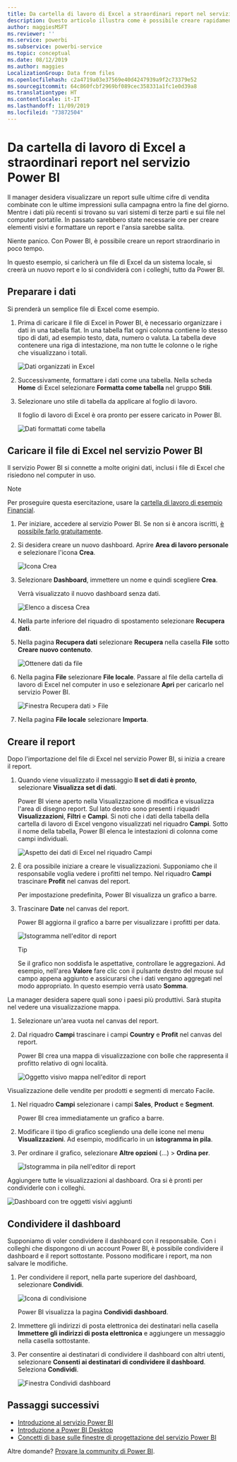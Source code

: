 ```yaml
---
title: Da cartella di lavoro di Excel a straordinari report nel servizio Power BI
description: Questo articolo illustra come è possibile creare rapidamente un report straordinario da una cartella di lavoro di Excel.
author: maggiesMSFT
ms.reviewer: ''
ms.service: powerbi
ms.subservice: powerbi-service
ms.topic: conceptual
ms.date: 08/12/2019
ms.author: maggies
LocalizationGroup: Data from files
ms.openlocfilehash: c2a4719a03e37569e40d4247939a9f2c73379e52
ms.sourcegitcommit: 64c860fcbf2969bf089cec358331a1fc1e0d39a8
ms.translationtype: HT
ms.contentlocale: it-IT
ms.lasthandoff: 11/09/2019
ms.locfileid: "73872504"
---
```

# <a name="from-excel-workbook-to-stunning-report-in-the-power-bi-service"></a>Da cartella di lavoro di Excel a straordinari report nel servizio Power BI
Il manager desidera visualizzare un report sulle ultime cifre di vendita combinate con le ultime impressioni sulla campagna entro la fine del giorno. Mentre i dati più recenti si trovano su vari sistemi di terze parti e sui file nel computer portatile. In passato sarebbero state necessarie ore per creare elementi visivi e formattare un report e l'ansia sarebbe salita.

Niente panico. Con Power BI, è possibile creare un report straordinario in poco tempo.

In questo esempio, si caricherà un file di Excel da un sistema locale, si creerà un nuovo report e lo si condividerà con i colleghi, tutto da Power BI.

## <a name="prepare-your-data"></a>Preparare i dati
Si prenderà un semplice file di Excel come esempio. 

1. Prima di caricare il file di Excel in Power BI, è necessario organizzare i dati in una tabella flat. In una tabella flat ogni colonna contiene lo stesso tipo di dati, ad esempio testo, data, numero o valuta. La tabella deve contenere una riga di intestazione, ma non tutte le colonne o le righe che visualizzano i totali.

   ![Dati organizzati in Excel](media/service-from-excel-to-stunning-report/pbi_excel_file.png)

2. Successivamente, formattare i dati come una tabella. Nella scheda **Home** di Excel selezionare **Formatta come tabella** nel gruppo **Stili**. 

3. Selezionare uno stile di tabella da applicare al foglio di lavoro. 

   Il foglio di lavoro di Excel è ora pronto per essere caricato in Power BI.

   ![Dati formattati come tabella](media/service-from-excel-to-stunning-report/pbi_excel_table.png)

## <a name="upload-your-excel-file-to-the-power-bi-service"></a>Caricare il file di Excel nel servizio Power BI
Il servizio Power BI si connette a molte origini dati, inclusi i file di Excel che risiedono nel computer in uso. 

 > [!NOTE] 
 > Per proseguire questa esercitazione, usare la [cartella di lavoro di esempio Financial](sample-financial-download.md).

1. Per iniziare, accedere al servizio Power BI. Se non si è ancora iscritti, [è possibile farlo gratuitamente](https://powerbi.com).

2. Si desidera creare un nuovo dashboard. Aprire **Area di lavoro personale** e selezionare l'icona **Crea**.

   ![Icona Crea](media/service-from-excel-to-stunning-report/power-bi-new-dash.png)

3. Selezionare **Dashboard**, immettere un nome e quindi scegliere **Crea**. 

   Verrà visualizzato il nuovo dashboard senza dati.

   ![Elenco a discesa Crea](media/service-from-excel-to-stunning-report/power-bi-create-dash.png)

4. Nella parte inferiore del riquadro di spostamento selezionare **Recupera dati**. 

5. Nella pagina **Recupera dati** selezionare **Recupera** nella casella **File** sotto **Creare nuovo contenuto**.

   ![Ottenere dati da file](media/service-from-excel-to-stunning-report/pbi_get_files.png)

6. Nella pagina **File** selezionare **File locale**. Passare al file della cartella di lavoro di Excel nel computer in uso e selezionare **Apri** per caricarlo nel servizio Power BI. 

   ![Finestra Recupera dati > File](media/service-from-excel-to-stunning-report/pbi_local_file.png)

7. Nella pagina **File locale** selezionare **Importa**.


## <a name="build-your-report"></a>Creare il report
Dopo l'importazione del file di Excel nel servizio Power BI, si inizia a creare il report. 

1. Quando viene visualizzato il messaggio **Il set di dati è pronto**, selezionare **Visualizza set di dati**.  

   Power BI viene aperto nella Visualizzazione di modifica e visualizza l'area di disegno report. Sul lato destro sono presenti i riquadri **Visualizzazioni**, **Filtri** e **Campi**. Si noti che i dati della tabella della cartella di lavoro di Excel vengono visualizzati nel riquadro **Campi**. Sotto il nome della tabella, Power BI elenca le intestazioni di colonna come campi individuali.

   ![Aspetto dei dati di Excel nel riquadro Campi](media/service-from-excel-to-stunning-report/pbi_report_fields.png)

2. È ora possibile iniziare a creare le visualizzazioni. Supponiamo che il responsabile voglia vedere i profitti nel tempo. Nel riquadro **Campi** trascinare **Profit** nel canvas del report. 

   Per impostazione predefinita, Power BI visualizza un grafico a barre. 

3. Trascinare **Date** nel canvas del report. 

   Power BI aggiorna il grafico a barre per visualizzare i profitti per data.

   ![Istogramma nell'editor di report](media/service-from-excel-to-stunning-report/pbi_report_pin-new.png)

   > [!TIP]
   > Se il grafico non soddisfa le aspettative, controllare le aggregazioni. Ad esempio, nell'area **Valore** fare clic con il pulsante destro del mouse sul campo appena aggiunto e assicurarsi che i dati vengano aggregati nel modo appropriato. In questo esempio verrà usato **Somma**.
   > 

La manager desidera sapere quali sono i paesi più produttivi. Sarà stupita nel vedere una visualizzazione mappa. 

1. Selezionare un'area vuota nel canvas del report. 

2. Dal riquadro **Campi** trascinare i campi **Country** e **Profit** nel canvas del report.

   Power BI crea una mappa di visualizzazione con bolle che rappresenta il profitto relativo di ogni località.

   ![Oggetto visivo mappa nell'editor di report](media/service-from-excel-to-stunning-report/pbi_report_map-new.png)

Visualizzazione delle vendite per prodotti e segmenti di mercato Facile. 

1. Nel riquadro **Campi** selezionare i campi **Sales**, **Product** e **Segment**. 
   
   Power BI crea immediatamente un grafico a barre. 

2. Modificare il tipo di grafico scegliendo una delle icone nel menu **Visualizzazioni**. Ad esempio, modificarlo in un **istogramma in pila**. 

3. Per ordinare il grafico, selezionare **Altre opzioni** (...) > **Ordina per**.

   ![Istogramma in pila nell'editor di report](media/service-from-excel-to-stunning-report/pbi_barchart-new.png)

Aggiungere tutte le visualizzazioni al dashboard. Ora si è pronti per condividerle con i colleghi.

   ![Dashboard con tre oggetti visivi aggiunti](media/service-from-excel-to-stunning-report/pbi_report.png)

## <a name="share-your-dashboard"></a>Condividere il dashboard
Supponiamo di voler condividere il dashboard con il responsabile. Con i colleghi che dispongono di un account Power BI, è possibile condividere il dashboard e il report sottostante. Possono modificare i report, ma non salvare le modifiche.

1. Per condividere il report, nella parte superiore del dashboard, selezionare **Condividi**.

   ![Icona di condivisione](media/service-from-excel-to-stunning-report/power-bi-share.png)

   Power BI visualizza la pagina **Condividi dashboard**. 

2. Immettere gli indirizzi di posta elettronica dei destinatari nella casella **Immettere gli indirizzi di posta elettronica** e aggiungere un messaggio nella casella sottostante. 

3. Per consentire ai destinatari di condividere il dashboard con altri utenti, selezionare **Consenti ai destinatari di condividere il dashboard**. Seleziona **Condividi**.

   ![Finestra Condividi dashboard](media/service-from-excel-to-stunning-report/power-bi-share-dash-new.png)

## <a name="next-steps"></a>Passaggi successivi

* [Introduzione al servizio Power BI](service-get-started.md)
* [Introduzione a Power BI Desktop](desktop-getting-started.md)
* [Concetti di base sulle finestre di progettazione del servizio Power BI](service-basic-concepts.md)

Altre domande? [Provare la community di Power BI](https://community.powerbi.com/).

